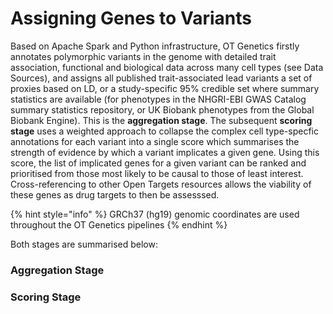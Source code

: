 # Assigning Genes to Variants

Based on Apache Spark and Python infrastructure, OT Genetics firstly annotates polymorphic variants in the genome with detailed trait association, functional and biological data across many cell types \(see Data Sources\), and assigns all published trait-associated lead variants a set of proxies based on LD, or a study-specific 95% credible set where summary statistics are available \(for phenotypes in the NHGRI-EBI GWAS Catalog summary statistics repository, or UK Biobank phenotypes from the Global Biobank Engine\).  This is the **aggregation stage**.  The subsequent **scoring stage** uses a weighted approach to collapse the complex cell type-specfic annotations for each variant into a single score which summarises the strength of evidence by which a variant implicates a given gene.  Using this score, the list of implicated genes for a given variant can be ranked and prioritised from those most likely to be causal to those of least interest.  Cross-referencing to other Open Targets resources allows the viability of these genes as drug targets to then be assesssed.  

{% hint style="info" %}
GRCh37 \(hg19\) genomic coordinates are used throughout the OT Genetics pipelines
{% endhint %}

Both stages are summarised below:

### Aggregation Stage

### Scoring Stage

